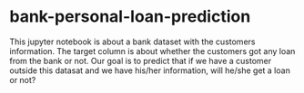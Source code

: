 # bank-personal-loan-prediction
This jupyter notebook is about a bank dataset with the customers information.
The target column is about whether the customers got any loan from the bank or not.
Our goal is to predict that if we have a customer outside this datasat and we have his/her information,
will he/she get a loan or not?

